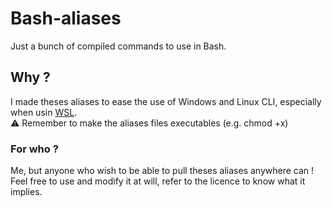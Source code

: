 # Bash-aliases
Just a bunch of compiled commands to use in Bash.

## Why ?
I made theses aliases to ease the use of Windows and Linux CLI, especially when usin [WSL](https://learn.microsoft.com/fr-fr/windows/wsl/install).     
⚠️ Remember to make the aliases files executables (e.g. chmod +x)

### For who ?
Me, but anyone who wish to be able to pull theses aliases anywhere can !   
Feel free to use and modify it at will, refer to the licence to know what it implies.
